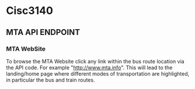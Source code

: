 # Cisc3140
## MTA API ENDPOINT
### MTA WebSite
 To browse the MTA Website click any link within the bus route location via the API code.
 For example "http://www.mta.info". This will lead to the landing/home page where different modes of transportation are highlighted,
 in particular the bus and train routes.
